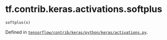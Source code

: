 <div itemscope itemtype="http://developers.google.com/ReferenceObject">
<meta itemprop="name" content="tf.contrib.keras.activations.softplus" />
</div>

# tf.contrib.keras.activations.softplus

``` python
softplus(x)
```



Defined in [`tensorflow/contrib/keras/python/keras/activations.py`](https://www.tensorflow.org/code/tensorflow/contrib/keras/python/keras/activations.py).

